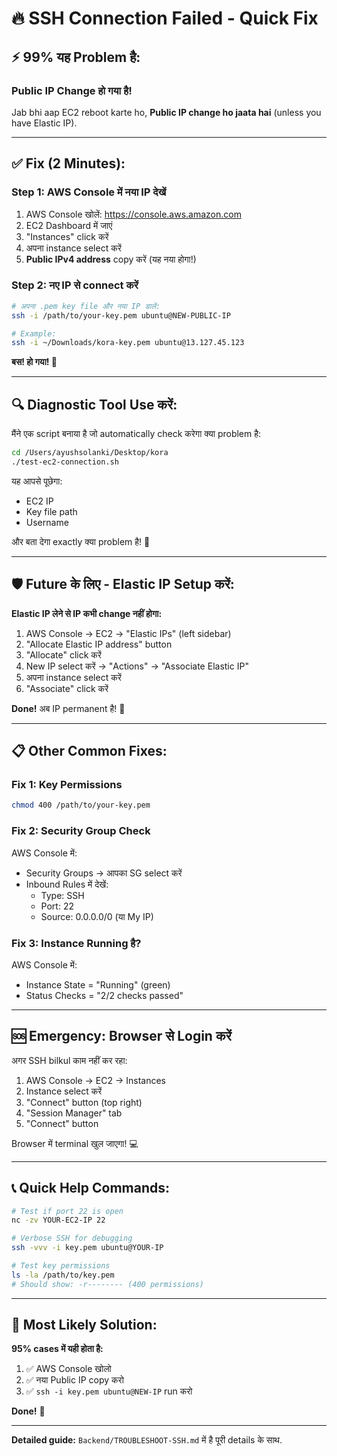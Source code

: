 # 🔥 SSH Connection Failed - Quick Fix

## ⚡ 99% यह Problem है:

### **Public IP Change हो गया है!**

Jab bhi aap EC2 reboot karte ho, **Public IP change ho jaata hai** (unless you have Elastic IP).

---

## ✅ Fix (2 Minutes):

### **Step 1: AWS Console में नया IP देखें**

1. AWS Console खोलें: https://console.aws.amazon.com
2. EC2 Dashboard में जाएं
3. "Instances" click करें
4. अपना instance select करें
5. **Public IPv4 address** copy करें (यह नया होगा!)

### **Step 2: नए IP से connect करें**

```bash
# अपना .pem key file और नया IP डालें:
ssh -i /path/to/your-key.pem ubuntu@NEW-PUBLIC-IP

# Example:
ssh -i ~/Downloads/kora-key.pem ubuntu@13.127.45.123
```

**बस! हो गया! 🎉**

---

## 🔍 Diagnostic Tool Use करें:

मैंने एक script बनाया है जो automatically check करेगा क्या problem है:

```bash
cd /Users/ayushsolanki/Desktop/kora
./test-ec2-connection.sh
```

यह आपसे पूछेगा:
- EC2 IP
- Key file path
- Username

और बता देगा exactly क्या problem है! 🔧

---

## 🛡️ Future के लिए - Elastic IP Setup करें:

**Elastic IP लेने से IP कभी change नहीं होगा:**

1. AWS Console → EC2 → "Elastic IPs" (left sidebar)
2. "Allocate Elastic IP address" button
3. "Allocate" click करें
4. New IP select करें → "Actions" → "Associate Elastic IP"
5. अपना instance select करें
6. "Associate" click करें

**Done!** अब IP permanent है! 🎯

---

## 📋 Other Common Fixes:

### Fix 1: Key Permissions
```bash
chmod 400 /path/to/your-key.pem
```

### Fix 2: Security Group Check
AWS Console में:
- Security Groups → आपका SG select करें
- Inbound Rules में देखें:
  - Type: SSH
  - Port: 22
  - Source: 0.0.0.0/0 (या My IP)

### Fix 3: Instance Running है?
AWS Console में:
- Instance State = "Running" (green)
- Status Checks = "2/2 checks passed"

---

## 🆘 Emergency: Browser से Login करें

अगर SSH bilkul काम नहीं कर रहा:

1. AWS Console → EC2 → Instances
2. Instance select करें
3. "Connect" button (top right)
4. "Session Manager" tab
5. "Connect" button

Browser में terminal खुल जाएगा! 💻

---

## 📞 Quick Help Commands:

```bash
# Test if port 22 is open
nc -zv YOUR-EC2-IP 22

# Verbose SSH for debugging
ssh -vvv -i key.pem ubuntu@YOUR-IP

# Test key permissions
ls -la /path/to/key.pem
# Should show: -r-------- (400 permissions)
```

---

## 🎯 Most Likely Solution:

**95% cases में यही होता है:**

1. ✅ AWS Console खोलो
2. ✅ नया Public IP copy करो  
3. ✅ `ssh -i key.pem ubuntu@NEW-IP` run करो

**Done!** 🚀

---

**Detailed guide:** `Backend/TROUBLESHOOT-SSH.md` में है पूरी details के साथ.

